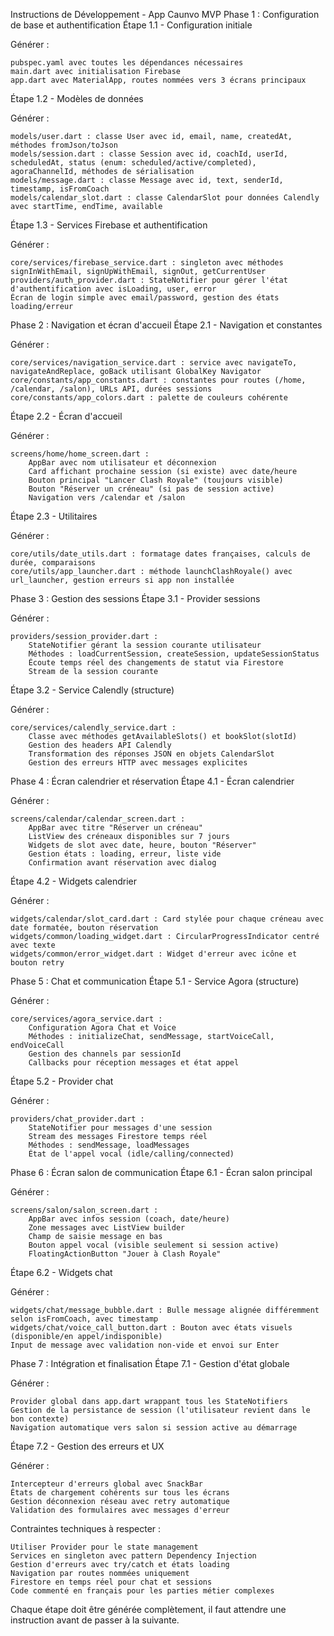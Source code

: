 Instructions de Développement - App Caunvo MVP
Phase 1 : Configuration de base et authentification
Étape 1.1 - Configuration initiale

Générer :

    pubspec.yaml avec toutes les dépendances nécessaires
    main.dart avec initialisation Firebase
    app.dart avec MaterialApp, routes nommées vers 3 écrans principaux

Étape 1.2 - Modèles de données

Générer :

    models/user.dart : classe User avec id, email, name, createdAt, méthodes fromJson/toJson
    models/session.dart : classe Session avec id, coachId, userId, scheduledAt, status (enum: scheduled/active/completed), agoraChannelId, méthodes de sérialisation
    models/message.dart : classe Message avec id, text, senderId, timestamp, isFromCoach
    models/calendar_slot.dart : classe CalendarSlot pour données Calendly avec startTime, endTime, available

Étape 1.3 - Services Firebase et authentification

Générer :

    core/services/firebase_service.dart : singleton avec méthodes signInWithEmail, signUpWithEmail, signOut, getCurrentUser
    providers/auth_provider.dart : StateNotifier pour gérer l'état d'authentification avec isLoading, user, error
    Écran de login simple avec email/password, gestion des états loading/erreur

Phase 2 : Navigation et écran d'accueil
Étape 2.1 - Navigation et constantes

Générer :

    core/services/navigation_service.dart : service avec navigateTo, navigateAndReplace, goBack utilisant GlobalKey Navigator
    core/constants/app_constants.dart : constantes pour routes (/home, /calendar, /salon), URLs API, durées sessions
    core/constants/app_colors.dart : palette de couleurs cohérente

Étape 2.2 - Écran d'accueil

Générer :

    screens/home/home_screen.dart :
        AppBar avec nom utilisateur et déconnexion
        Card affichant prochaine session (si existe) avec date/heure
        Bouton principal "Lancer Clash Royale" (toujours visible)
        Bouton "Réserver un créneau" (si pas de session active)
        Navigation vers /calendar et /salon

Étape 2.3 - Utilitaires

Générer :

    core/utils/date_utils.dart : formatage dates françaises, calculs de durée, comparaisons
    core/utils/app_launcher.dart : méthode launchClashRoyale() avec url_launcher, gestion erreurs si app non installée

Phase 3 : Gestion des sessions
Étape 3.1 - Provider sessions

Générer :

    providers/session_provider.dart :
        StateNotifier gérant la session courante utilisateur
        Méthodes : loadCurrentSession, createSession, updateSessionStatus
        Écoute temps réel des changements de statut via Firestore
        Stream de la session courante

Étape 3.2 - Service Calendly (structure)

Générer :

    core/services/calendly_service.dart :
        Classe avec méthodes getAvailableSlots() et bookSlot(slotId)
        Gestion des headers API Calendly
        Transformation des réponses JSON en objets CalendarSlot
        Gestion des erreurs HTTP avec messages explicites

Phase 4 : Écran calendrier et réservation
Étape 4.1 - Écran calendrier

Générer :

    screens/calendar/calendar_screen.dart :
        AppBar avec titre "Réserver un créneau"
        ListView des créneaux disponibles sur 7 jours
        Widgets de slot avec date, heure, bouton "Réserver"
        Gestion états : loading, erreur, liste vide
        Confirmation avant réservation avec dialog

Étape 4.2 - Widgets calendrier

Générer :

    widgets/calendar/slot_card.dart : Card stylée pour chaque créneau avec date formatée, bouton réservation
    widgets/common/loading_widget.dart : CircularProgressIndicator centré avec texte
    widgets/common/error_widget.dart : Widget d'erreur avec icône et bouton retry

Phase 5 : Chat et communication
Étape 5.1 - Service Agora (structure)

Générer :

    core/services/agora_service.dart :
        Configuration Agora Chat et Voice
        Méthodes : initializeChat, sendMessage, startVoiceCall, endVoiceCall
        Gestion des channels par sessionId
        Callbacks pour réception messages et état appel

Étape 5.2 - Provider chat

Générer :

    providers/chat_provider.dart :
        StateNotifier pour messages d'une session
        Stream des messages Firestore temps réel
        Méthodes : sendMessage, loadMessages
        État de l'appel vocal (idle/calling/connected)

Phase 6 : Écran salon de communication
Étape 6.1 - Écran salon principal

Générer :

    screens/salon/salon_screen.dart :
        AppBar avec infos session (coach, date/heure)
        Zone messages avec ListView builder
        Champ de saisie message en bas
        Bouton appel vocal (visible seulement si session active)
        FloatingActionButton "Jouer à Clash Royale"

Étape 6.2 - Widgets chat

Générer :

    widgets/chat/message_bubble.dart : Bulle message alignée différemment selon isFromCoach, avec timestamp
    widgets/chat/voice_call_button.dart : Bouton avec états visuels (disponible/en appel/indisponible)
    Input de message avec validation non-vide et envoi sur Enter

Phase 7 : Intégration et finalisation
Étape 7.1 - Gestion d'état globale

Générer :

    Provider global dans app.dart wrappant tous les StateNotifiers
    Gestion de la persistance de session (l'utilisateur revient dans le bon contexte)
    Navigation automatique vers salon si session active au démarrage

Étape 7.2 - Gestion des erreurs et UX

Générer :

    Intercepteur d'erreurs global avec SnackBar
    États de chargement cohérents sur tous les écrans
    Gestion déconnexion réseau avec retry automatique
    Validation des formulaires avec messages d'erreur

Contraintes techniques à respecter :

    Utiliser Provider pour le state management
    Services en singleton avec pattern Dependency Injection
    Gestion d'erreurs avec try/catch et états loading
    Navigation par routes nommées uniquement
    Firestore en temps réel pour chat et sessions
    Code commenté en français pour les parties métier complexes

Chaque étape doit être générée complètement, il faut attendre une instruction avant de passer à la suivante.
